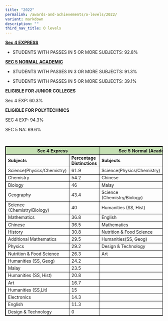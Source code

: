 ```yaml
---
title: "2022"
permalink: /awards-and-achievements/o-levels/2022/
variant: markdown
description: ""
third_nav_title: O levels
---
```

<strong><u>Sec 4 EXPRESS</u></strong>

* STUDENTS WITH PASSES IN 5 OR MORE SUBJECTS: 92.8%
	
<strong><u>SEC 5 NORMAL ACADEMIC</u></strong>

* STUDENTS WITH PASSES IN 3 OR MORE SUBJECTS: 91.3%

* STUDENTS WITH PASSES IN 5 OR MORE SUBJECTS: 39.1%

<strong>ELIGIBLE FOR JUNIOR COLLEGES</strong>

Sec 4 EXP: 60.3%


<strong>ELIGIBLE FOR POLYTECHNICS</strong>

SEC 4 EXP: 94.3%

SEC 5 NA: 69.6%


<br>

<style type="text/css">  
table, th, td, tr {  
border: 1px solid black;  
font-size:14px;  
}  
  
ol.small {list-style-type: lower-roman;font-size:14px;}  
  
.tg-s7g5{background-color:#C5E0B3; vertical-align:top; margin-left: auto;  
  margin-right: auto;  
}  
  
p.small{  
# line-height: 1.0; font-style:italic; font-size: 16px;  
}  
  
  
</style>  
<table style="width:100%">  
<thead>  
<tr>   
<th class="tg-s7g5" colspan="2">Sec 4 Express</th>  
<th class="tg-s7g5" colspan="2">Sec 5 Normal (Academic)</th>  
  
</tr>  
</thead>  
<tbody>  
<tr>  
<td><strong>Subjects</strong></td>  
  
<td><strong>Percentage Distinctions</strong></td>  
  
<td><strong>Subjects</strong></td>  
  
<td><strong>Percentage Distinctions</strong></td></tr>
	
<tr>  
<td>Science(Physics/Chemistry)</td>  
<td>61.9</td>
<td>Science(Physics/Chemistry)</td>  
<td>42.9</td>  
</tr> 
	
<tr>  
<td>Chemistry</td>  
<td>54.2</td>
<td>Chinese</td>  
<td>28.6</td>  
</tr>  
	
<tr>  
<td>Biology</td>  
<td>46</td>
<td>Malay</td>  
<td>25</td>  
</tr> 
	
<tr>  
<td>Geography</td>  
<td>43.4</td>
<td>Science (Chemistry/Biology)</td>  
<td>12.5</td>  
</tr> 
	
<tr>  
<td>Science (Chemistry/Biology)</td>  
<td>40</td>
<td>Humanities (SS, Hist)</td>  
<td>5.9</td>  
</tr>
	
<tr>  
<td>Mathematics</td>  
<td>36.8</td>
<td>English</td>  
<td>4.3</td>  
</tr>
	
<tr>  
<td>Chinese</td>  
<td>36.5</td>
<td>Mathematics</td>  
<td>0</td>  
</tr>

<tr>  
<td>History</td>  
<td>30.8</td>
<td>Nutrition &amp; Food Science</td>  
<td>0</td>  
</tr>
	
<tr>  
<td>Additional Mathematics</td>  
<td>29.5</td>
<td>Humanities(SS, Geog)</td>  
<td>0</td>  
</tr>
	
<tr>  
<td>Physics</td>  
<td>29.2</td>
<td>Design &amp; Technology</td>  
<td>0</td>  
</tr>
	
<tr>  
<td>Nutrition &amp; Food Science</td>  
<td>26.3</td>
<td>Art</td>  
<td>0</td>  
</tr>
 
<tr>  
<td>Humanities (SS, Geog)</td>  
<td>24.2</td>
<td> </td>  
<td> </td>
</tr>

<tr>  
<td>Malay</td>  
<td>23.5</td>
<td> </td>  
<td> </td>
</tr>
<tr>  
<td>Humanities (SS, Hist)</td>  
<td>20.8</td>
<td> </td>  
<td> </td>
</tr>

<tr>  
<td>Art</td>  
<td>16.7</td>
<td> </td>  
<td> </td>
</tr>
	
<tr>  
<td>Humanities (SS,Lit)</td>  
<td>15</td>
<td> </td>  
<td> </td>
</tr>
	
<tr>  
<td>Electronics</td>  
<td>14.3</td>
<td> </td>  
<td> </td>
</tr>

	
<tr>  
<td>English</td>  
<td>11.3</td>
<td> </td>  
<td> </td>
</tr>
	
<tr>  
<td>Design &amp; Technology</td>  
<td>0</td>
	<td> </td>  
<td> </td>
</tr>
</tbody>  
</table>